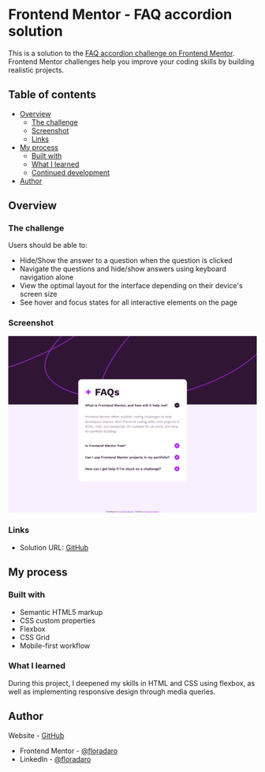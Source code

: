 # Frontend Mentor - FAQ accordion solution

This is a solution to the [FAQ accordion challenge on Frontend Mentor](https://www.frontendmentor.io/challenges/faq-accordion-wyfFdeBwBz). Frontend Mentor challenges help you improve your coding skills by building realistic projects.

## Table of contents

- [Overview](#overview)
  - [The challenge](#the-challenge)
  - [Screenshot](#screenshot)
  - [Links](#links)
- [My process](#my-process)
  - [Built with](#built-with)
  - [What I learned](#what-i-learned)
  - [Continued development](#continued-development)
- [Author](#author)

## Overview

### The challenge

Users should be able to:

- Hide/Show the answer to a question when the question is clicked
- Navigate the questions and hide/show answers using keyboard navigation alone
- View the optimal layout for the interface depending on their device's screen size
- See hover and focus states for all interactive elements on the page

### Screenshot

![](./design/screenshot.png)

### Links

- Solution URL: [GitHub](https://floradaro.github.io/faq-accordion-solution/)

## My process

### Built with

- Semantic HTML5 markup
- CSS custom properties
- Flexbox
- CSS Grid
- Mobile-first workflow

### What I learned

During this project, I deepened my skills in HTML and CSS using flexbox, as well as implementing responsive design through media queries.

## Author

Website - [GitHub](https://github.com/floradaro)

- Frontend Mentor - [@floradaro](https://www.frontendmentor.io/profile/floradaro)
- LinkedIn - [@floradaro](https://www.linkedin.com/in/floradaro/)
